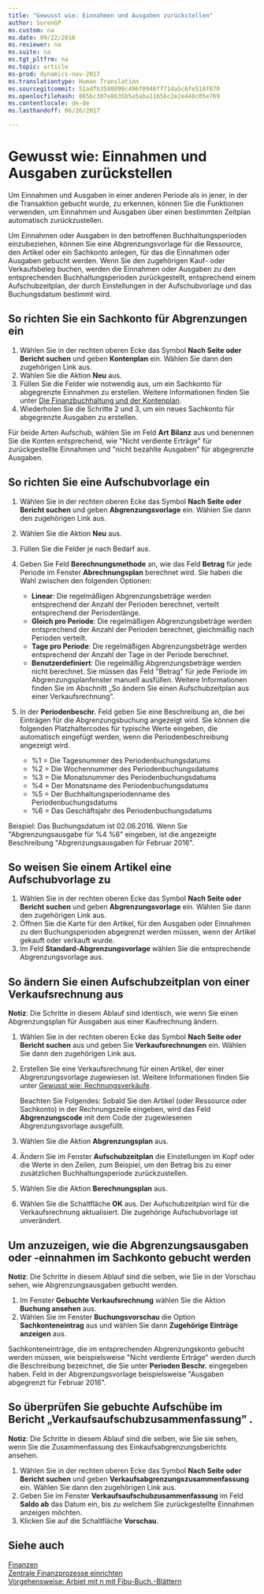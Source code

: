 ```yaml
---
title: "Gewusst wie: Einnahmen und Ausgaben zurückstellen"
author: SorenGP
ms.custom: na
ms.date: 09/22/2016
ms.reviewer: na
ms.suite: na
ms.tgt_pltfrm: na
ms.topic: article
ms-prod: dynamics-nav-2017
ms.translationtype: Human Translation
ms.sourcegitcommit: 51adfb3588099c496f0946ff71da5c6fe518f070
ms.openlocfilehash: 865bc307e8635b5a5aba11b5bc2e2e448c05e769
ms.contentlocale: de-de
ms.lasthandoff: 06/26/2017

---
```


# <a name="how-to-defer-revenues-and-expenses"></a>Gewusst wie: Einnahmen und Ausgaben zurückstellen
Um Einnahmen und Ausgaben in einer anderen Periode als in jener, in der die Transaktion gebucht wurde, zu erkennen, können Sie die Funktionen verwenden, um Einnahmen und Ausgaben über einen bestimmten Zeitplan automatisch zurückzustellen.

Um Einnahmen oder Ausgaben in den betroffenen Buchhaltungsperioden einzubeziehen, können Sie eine Abgrenzungsvorlage für die Ressource, den Artikel oder ein Sachkonto anlegen, für das die Einnahmen oder Ausgaben gebucht werden. Wenn Sie den zugehörigen Kauf- oder Verkaufsbeleg buchen, werden die Einnahmen oder Ausgaben zu den entsprechenden Buchhaltungsperioden zurückgestellt, entsprechend einem Aufschubzeitplan, der durch Einstellungen in der Aufschubvorlage und das Buchungsdatum bestimmt wird.

## <a name="to-set-up-a-gl-account-for-deferral"></a>So richten Sie ein Sachkonto für Abgrenzungen ein
1. Wählen Sie in der rechten oberen Ecke das Symbol **Nach Seite oder Bericht suchen** und geben **Kontenplan** ein. Wählen Sie dann den zugehörigen Link aus.
2. Wählen Sie die Aktion **Neu** aus.
3. Füllen Sie die Felder wie notwendig aus, um ein Sachkonto für abgegrenzte Einnahmen zu erstellen. Weitere Informationen finden Sie unter [Die Finanzbuchhaltung und der Kontenplan](finance-general-ledger.md).
3. Wiederholen Sie die Schritte 2 und 3, um ein neues Sachkonto für abgegrenzte Ausgaben zu erstellen.

Für beide Arten Aufschub, wählen Sie im Feld **Art** **Bilanz** aus und benennen Sie die Konten entsprechend, wie "Nicht verdiente Erträge" für zurückgestellte Einnahmen und "nicht bezahlte Ausgaben" für abgegrenzte Ausgaben.

## <a name="to-set-up-a-deferral-template"></a>So richten Sie eine Aufschubvorlage ein
1. Wählen Sie in der rechten oberen Ecke das Symbol **Nach Seite oder Bericht suchen** und geben **Abgrenzungsvorlage** ein. Wählen Sie dann den zugehörigen Link aus.
2. Wählen Sie die Aktion **Neu** aus.
3. Füllen Sie die Felder je nach Bedarf aus.
4. Geben Sie Feld **Berechnungsmethode** an, wie das Feld **Betrag** für jede Periode im Fenster **Abrechnungsplan** berechnet wird. Sie haben die Wahl zwischen den folgenden Optionen:
    - **Linear**: Die regelmäßigen Abgrenzungsbeträge werden entsprechend der Anzahl der Perioden berechnet, verteilt entsprechend der Periodenlänge.
    - **Gleich pro Periode**: Die regelmäßigen Abgrenzungsbeträge werden entsprechend der Anzahl der Perioden berechnet, gleichmäßig nach Perioden verteilt.
    - **Tage pro Periode**: Die regelmäßigen Abgrenzungsbeträge werden entsprechend der Anzahl der Tage in der Periode berechnet.
    - **Benutzerdefiniert**: Die regelmäßig Abgrenzungsbeträge werden nicht berechnet. Sie müssen das Feld "Betrag" für jede Periode im Abgrenzungsplanfenster manuell ausfüllen. Weitere Informationen finden Sie im Abschnitt „So ändern Sie einen Aufschubzeitplan aus einer Verkaufsrechnung”.

5. In der **Periodenbeschr.** Feld geben Sie eine Beschreibung an, die bei Einträgen für die Abgrenzungsbuchung angezeigt wird. Sie können die folgenden Platzhaltercodes für typische Werte eingeben, die automatisch eingefügt werden, wenn die Periodenbeschreibung angezeigt wird.
    - %1 = Die Tagesnummer des Periodenbuchungsdatums
    - %2 = Die Wochennummer des Periodenbuchungsdatums
    - %3 = Die Monatsnummer des Periodenbuchungsdatums
    - %4 = Der Monatsname des Periodenbuchungsdatums
    - %5 = Der Buchhaltungsperiodenname des Periodenbuchungsdatums
    - %6 = Das Geschäftsjahr des Periodenbuchungsdatums

Beispiel: Das Buchungsdatum ist 02.06.2016. Wenn Sie "Abgrenzungsausgabe für %4 %6" eingeben, ist die angezeigte Beschreibung "Abgrenzungsausgaben für Februar 2016".

## <a name="to-assign-a-deferral-template-to-an-item"></a>So weisen Sie einem Artikel eine Aufschubvorlage zu
1. Wählen Sie in der rechten oberen Ecke das Symbol **Nach Seite oder Bericht suchen** und geben **Abgrenzungsvorlage** ein. Wählen Sie dann den zugehörigen Link aus.
2. Öffnen Sie die Karte für den Artikel, für den Ausgaben oder Einnahmen zu den Buchungsperioden abgegrenzt werden müssen, wenn der Artikel gekauft oder verkauft wurde.
3. Im Feld **Standard-Abgrenzungsvorlage** wählen Sie die entsprechende Abgrenzungsvorlage aus.

## <a name="to-change-a-deferral-schedule-from-a-sales-invoice"></a>So ändern Sie einen Aufschubzeitplan von einer Verkaufsrechnung aus
**Notiz**: Die Schritte in diesem Ablauf sind identisch, wie wenn Sie einen Abgrenzungsplan für Ausgaben aus einer Kaufrechnung ändern.

1. Wählen Sie in der rechten oberen Ecke das Symbol **Nach Seite oder Bericht suchen** aus und geben Sie **Verkaufsrechnungen** ein. Wählen Sie dann den zugehörigen Link aus.
2. Erstellen Sie eine Verkaufsrechnung für einen Artikel, der einer Abgrenzungsvorlage zugewiesen ist. Weitere Informationen finden Sie unter [Gewusst wie: Rechnungsverkäufe](sales-how-invoice-sales.md).

    Beachten Sie Folgendes: Sobald Sie den Artikel (oder Ressource oder Sachkonto) in der Rechnungszeile eingeben, wird das Feld **Abgrenzungscode** mit dem Code der zugewiesenen Abgrenzungsvorlage ausgefüllt.
3. Wählen Sie die Aktion **Abgrenzungsplan** aus.
4. Ändern Sie im Fenster **Aufschubzeitplan** die Einstellungen im Kopf oder die Werte in den Zeilen, zum Beispiel, um den Betrag bis zu einer zusätzlichen Buchhaltungsperiode zurückzustellen.
5. Wählen Sie die Aktion **Berechnungsplan** aus.
6. Wählen Sie die Schaltfläche **OK** aus. Der Aufschubzeitplan wird für die Verkaufsrechnung aktualisiert. Die zugehörige Aufschubvorlage ist unverändert.

## <a name="to-preview-how-deferred-revenues-or-expenses-will-be-posted-to-the-general-ledger"></a>Um anzuzeigen, wie die Abgrenzungsausgaben oder -einnahmen im Sachkonto gebucht werden
**Notiz**: Die Schritte in diesem Ablauf sind die selben, wie Sie in der Vorschau sehen, wie Abgrenzungsausgaben gebucht werden.

1. Im Fenster **Gebuchte Verkaufsrechnung** wählen Sie die Aktion **Buchung ansehen** aus.
2. Wählen Sie im Fenster **Buchungsvorschau** die Option **Sachkonteneintrag** aus und wählen Sie dann **Zugehörige Einträge anzeigen** aus.

Sachkonteneinträge, die im entsprechenden Abgrenzungskonto gebucht werden müssen, wie beispielsweise "Nicht verdiente Erträge" werden durch die Beschreibung bezeichnet, die Sie unter **Perioden Beschr.** eingegeben haben. Feld in der Abgrenzungsvorlage beispielsweise "Ausgaben abgegrenzt für Februar 2016".

## <a name="to-review-posted-deferrals-in-the-sales-deferral-summary-report"></a>So überprüfen Sie gebuchte Aufschübe im Bericht „Verkaufsaufschubzusammenfassung” .
**Notiz**: Die Schritte in diesem Ablauf sind die selben, wie Sie sie sehen, wenn Sie die Zusammenfassung des Einkaufsabgrenzungsberichts ansehen.

1. Wählen Sie in der rechten oberen Ecke das Symbol **Nach Seite oder Bericht suchen** und geben **Verkaufsabgrenzungszusammenfassung** ein. Wählen Sie dann den zugehörigen Link aus.
2. Geben Sie im Fenster **Verkaufsaufschubzusammenfassung** im Feld **Saldo ab** das Datum ein, bis zu welchem Sie zurückgestellte Einnahmen anzeigen möchten.
3. Klicken Sie auf die Schaltfläche **Vorschau**.

## <a name="see-also"></a>Siehe auch
[Finanzen](Finance.md)  
[Zentrale Finanzprozesse einrichten](finance-setup-finance.md)  
[Vorgehensweise: Arbiet mit n mit Fibu-Buch.-Blättern](ui-work-general-journals.md)

